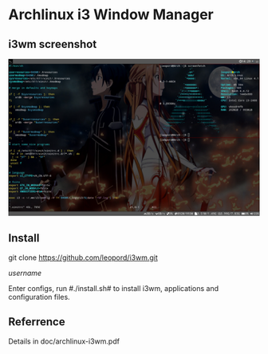 # Archlinux i3 Window Manager

## i3wm screenshot

![alt tag](https://github.com/leopord/i3wm/blob/master/screenshots/screenshot.png)

## Install
git clone https://github.com/leopord/i3wm.git

_username_

Enter configs, run #./install.sh# to install i3wm, applications and configuration files.

## Referrence
Details in doc/archlinux-i3wm.pdf
